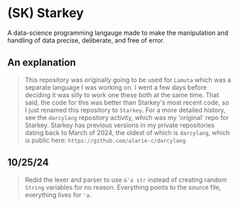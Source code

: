 # (SK) Starkey
A data-science programming langauge made to make the manipulation and handling of data precise, deliberate, and free of error.

## An explanation
> This repository was originally going to be used for `Lamuta` which was a separate language I was working on. I went a few days before deciding it was silly to work one these both at the same time. That said, the code for this was better than Starkey's most recent code, so I just renamed this repository to `Starkey`.
> For a more detailed history, see the `darcylang` repository activity, which was my 'original' repo for Starkey.
> Starkey has previous versions in my private repositories dating back to March of 2024, the oldest of which is `darcylang`, which is public here: `https://github.com/alarie-c/darcylang`

## 10/25/24
> Redid the lexer and parser to use `&'a str` instead of creating random `String` variables for no reason. Everything points to the source file, everything lives for `'a`.